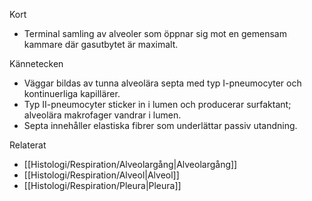 Kort
- Terminal samling av alveoler som öppnar sig mot en gemensam kammare där gasutbytet är maximalt.

Kännetecken
- Väggar bildas av tunna alveolära septa med typ I-pneumocyter och kontinuerliga kapillärer.
- Typ II-pneumocyter sticker in i lumen och producerar surfaktant; alveolära makrofager vandrar i lumen.
- Septa innehåller elastiska fibrer som underlättar passiv utandning.

Relaterat
- [[Histologi/Respiration/Alveolargång|Alveolargång]]
- [[Histologi/Respiration/Alveol|Alveol]]
- [[Histologi/Respiration/Pleura|Pleura]]
